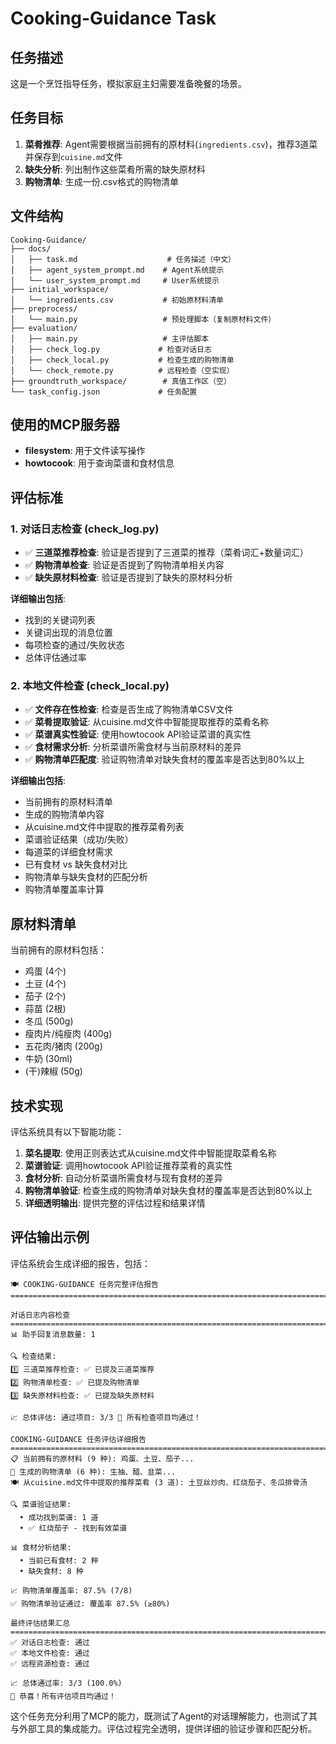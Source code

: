 # Cooking-Guidance Task

## 任务描述

这是一个烹饪指导任务，模拟家庭主妇需要准备晚餐的场景。

## 任务目标

1. **菜肴推荐**: Agent需要根据当前拥有的原材料(`ingredients.csv`)，推荐3道菜并保存到`cuisine.md`文件
2. **缺失分析**: 列出制作这些菜肴所需的缺失原材料
3. **购物清单**: 生成一份.csv格式的购物清单

## 文件结构

```
Cooking-Guidance/
├── docs/
│   ├── task.md                    # 任务描述（中文）
│   ├── agent_system_prompt.md    # Agent系统提示
│   └── user_system_prompt.md     # User系统提示
├── initial_workspace/
│   └── ingredients.csv           # 初始原材料清单
├── preprocess/
│   └── main.py                   # 预处理脚本（复制原材料文件）
├── evaluation/
│   ├── main.py                   # 主评估脚本
│   ├── check_log.py             # 检查对话日志
│   ├── check_local.py           # 检查生成的购物清单
│   └── check_remote.py          # 远程检查（空实现）
├── groundtruth_workspace/        # 真值工作区（空）
└── task_config.json             # 任务配置
```

## 使用的MCP服务器

- **filesystem**: 用于文件读写操作
- **howtocook**: 用于查询菜谱和食材信息

## 评估标准

### 1. 对话日志检查 (check_log.py)
- ✅ **三道菜推荐检查**: 验证是否提到了三道菜的推荐（菜肴词汇+数量词汇）
- ✅ **购物清单检查**: 验证是否提到了购物清单相关内容
- ✅ **缺失原材料检查**: 验证是否提到了缺失的原材料分析

**详细输出包括**:
- 找到的关键词列表
- 关键词出现的消息位置
- 每项检查的通过/失败状态
- 总体评估通过率

### 2. 本地文件检查 (check_local.py)
- ✅ **文件存在性检查**: 检查是否生成了购物清单CSV文件
- ✅ **菜肴提取验证**: 从cuisine.md文件中智能提取推荐的菜肴名称
- ✅ **菜谱真实性验证**: 使用howtocook API验证菜谱的真实性
- ✅ **食材需求分析**: 分析菜谱所需食材与当前原材料的差异
- ✅ **购物清单匹配度**: 验证购物清单对缺失食材的覆盖率是否达到80%以上

**详细输出包括**:
- 当前拥有的原材料清单
- 生成的购物清单内容
- 从cuisine.md文件中提取的推荐菜肴列表
- 菜谱验证结果（成功/失败）
- 每道菜的详细食材需求
- 已有食材 vs 缺失食材对比
- 购物清单与缺失食材的匹配分析
- 购物清单覆盖率计算

## 原材料清单

当前拥有的原材料包括：
- 鸡蛋 (4个)
- 土豆 (4个)
- 茄子 (2个)
- 蒜苗 (2根)
- 冬瓜 (500g)
- 瘦肉片/纯瘦肉 (400g)
- 五花肉/猪肉 (200g)
- 牛奶 (30ml)
- (干)辣椒 (50g)

## 技术实现

评估系统具有以下智能功能：

1. **菜名提取**: 使用正则表达式从cuisine.md文件中智能提取菜肴名称
2. **菜谱验证**: 调用howtocook API验证推荐菜肴的真实性
3. **食材分析**: 自动分析菜谱所需食材与现有食材的差异
4. **购物清单验证**: 检查生成的购物清单对缺失食材的覆盖率是否达到80%以上
5. **详细透明输出**: 提供完整的评估过程和结果详情

## 评估输出示例

评估系统会生成详细的报告，包括：

```
🍽️ COOKING-GUIDANCE 任务完整评估报告
================================================================================

对话日志内容检查
================================================================================
📊 助手回复消息数量: 1

🔍 检查结果:
1️⃣ 三道菜推荐检查: ✅ 已提及三道菜推荐
2️⃣ 购物清单检查: ✅ 已提及购物清单  
3️⃣ 缺失原材料检查: ✅ 已提及缺失原材料

📈 总体评估: 通过项目: 3/3 🎉 所有检查项目均通过！

COOKING-GUIDANCE 任务评估详细报告
================================================================================
📋 当前拥有的原材料 (9 种): 鸡蛋、土豆、茄子...
🛒 生成的购物清单 (6 种): 生抽、醋、韭菜...
🍽️ 从cuisine.md文件中提取的推荐菜肴 (3 道): 土豆丝炒肉、红烧茄子、冬瓜排骨汤

🔍 菜谱验证结果:
  • 成功找到菜谱: 1 道
  • ✅ 红烧茄子 - 找到有效菜谱

📊 食材分析结果:
  • 当前已有食材: 2 种
  • 缺失食材: 8 种

📈 购物清单覆盖率: 87.5% (7/8)
✅ 购物清单验证通过: 覆盖率 87.5% (≥80%)

最终评估结果汇总
================================================================================
✅ 对话日志检查: 通过
✅ 本地文件检查: 通过  
✅ 远程资源检查: 通过

📈 总体通过率: 3/3 (100.0%)
🎉 恭喜！所有评估项目均通过！
```

这个任务充分利用了MCP的能力，既测试了Agent的对话理解能力，也测试了其与外部工具的集成能力。评估过程完全透明，提供详细的验证步骤和匹配分析。